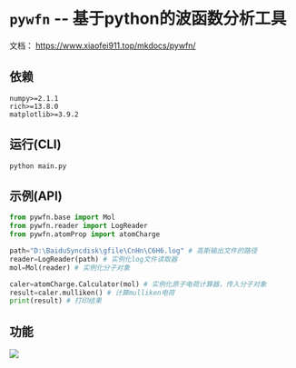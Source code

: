 # `pywfn` -- 基于python的波函数分析工具

文档： https://www.xiaofei911.top/mkdocs/pywfn/


## 依赖
```
numpy>=2.1.1
rich>=13.8.0
matplotlib>=3.9.2
```
## 运行(CLI)
``` shell
python main.py
```

## 示例(API)
```python
from pywfn.base import Mol
from pywfn.reader import LogReader
from pywfn.atomProp import atomCharge

path="D:\BaiduSyncdisk\gfile\CnHn\C6H6.log" # 高斯输出文件的路径
reader=LogReader(path) # 实例化log文件读取器
mol=Mol(reader) # 实例化分子对象

caler=atomCharge.Calculator(mol) # 实例化原子电荷计算器，传入分子对象
result=caler.mulliken() # 计算mulliken电荷
print(result) # 打印结果
```

## 功能
![](./docs/pywfn_xmind.png)

